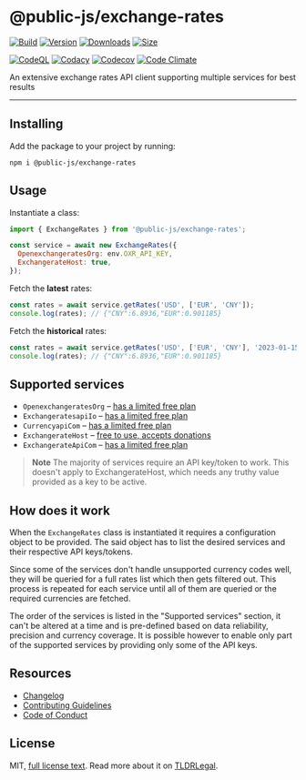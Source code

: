 # @public-js/exchange-rates

[![Build](https://github.com/public-js/exchange-rates/actions/workflows/build.yml/badge.svg?branch=main)](https://github.com/public-js/exchange-rates/actions/workflows/build.yml)
[![Version](https://img.shields.io/npm/v/@public-js/exchange-rates?style=flat)](https://www.npmjs.com/package/@public-js/exchange-rates)
[![Downloads](https://img.shields.io/npm/dw/@public-js/exchange-rates?style=flat)](https://www.npmjs.com/package/@public-js/exchange-rates)
[![Size](https://packagephobia.com/badge?p=@public-js/exchange-rates)](https://packagephobia.com/result?p=@public-js/exchange-rates)

[![CodeQL](https://github.com/public-js/exchange-rates/actions/workflows/codeql-analyze.yml/badge.svg?branch=main)](https://github.com/public-js/exchange-rates/actions/workflows/codeql-analyze.yml)
[![Codacy](https://app.codacy.com/project/badge/Grade/e3d09c538f634546a871d4b80bc39bb4)](https://app.codacy.com/gh/public-js/exchange-rates/dashboard)
[![Codecov](https://codecov.io/gh/public-js/exchange-rates/branch/main/graph/badge.svg?token=BbVsomZtwx)](https://codecov.io/gh/public-js/exchange-rates)
[![Code Climate](https://api.codeclimate.com/v1/badges/c08e945d06ec12bafda3/maintainability)](https://codeclimate.com/github/public-js/exchange-rates/maintainability)

An extensive exchange rates API client supporting multiple services for best results

---

## Installing

Add the package to your project by running:

```shell
npm i @public-js/exchange-rates
```

## Usage

Instantiate a class:

```javascript
import { ExchangeRates } from '@public-js/exchange-rates';

const service = await new ExchangeRates({
  OpenexchangeratesOrg: env.OXR_API_KEY,
  ExchangerateHost: true,
});
```

Fetch the **latest** rates:

```javascript
const rates = await service.getRates('USD', ['EUR', 'CNY']);
console.log(rates); // {"CNY":6.8936,"EUR":0.901185}
```

Fetch the **historical** rates:

```javascript
const rates = await service.getRates('USD', ['EUR', 'CNY'], '2023-01-15');
console.log(rates); // {"CNY":6.8936,"EUR":0.901185}
```

## Supported services

- `OpenexchangeratesOrg` – [has a limited free plan](https://openexchangerates.org/signup)
- `ExchangeratesapiIo` – [has a limited free plan](https://exchangeratesapi.io/#pricing_plan)
- `CurrencyapiCom` – [has a limited free plan](https://currencyapi.com/pricing)
- `ExchangerateHost` – [free to use, accepts donations](https://exchangerate.host/#/donate)
- `ExchangerateApiCom` – [has a limited free plan](https://www.exchangerate-api.com/#pricing)

> **Note**
> The majority of services require an API key/token to work.
> This doesn't apply to ExchangerateHost, which needs any truthy value provided as a key to be active.

## How does it work

When the `ExchangeRates` class is instantiated it requires a configuration object to be provided.
The said object has to list the desired services and their respective API keys/tokens.

Since some of the services don't handle unsupported currency codes well, they will be queried for
a full rates list which then gets filtered out.
This process is repeated for each service until all of them are queried or the required currencies are fetched.

The order of the services is listed in the "Supported services" section, it can't be altered at a time and
is pre-defined based on data reliability, precision and currency coverage.
It is possible however to enable only part of the supported services by providing only some of the API keys.

## Resources

- [Changelog](CHANGELOG.md)
- [Contributing Guidelines](CONTRIBUTING.md)
- [Code of Conduct](CODE_OF_CONDUCT.md)

## License

MIT, [full license text](LICENSE).
Read more about it on [TLDRLegal](https://www.tldrlegal.com/license/mit-license).
